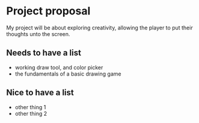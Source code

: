 # Project proposal

My project will be about exploring creativity, allowing the player to put their thoughts unto the screen. 


## Needs to have a list
  - working draw tool, and color picker 
  - the fundamentals of a basic drawing game

## Nice to have a list
  - other thing 1
  - other thing 2
